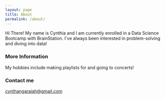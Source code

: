 ```yaml
---
layout: page
title: About
permalink: /about/
---
```


Hi There! My name is Cynthia and I am currently enrolled in a Data Science Bootcamp with BrainStation. I've always been interested in problem-solving and diving into data!

### More Information

My hobbies include making playlists for and going to concerts!

### Contact me

[cynthangarajah@gmail.com](mailto:cynthangarajah@gmail.com)